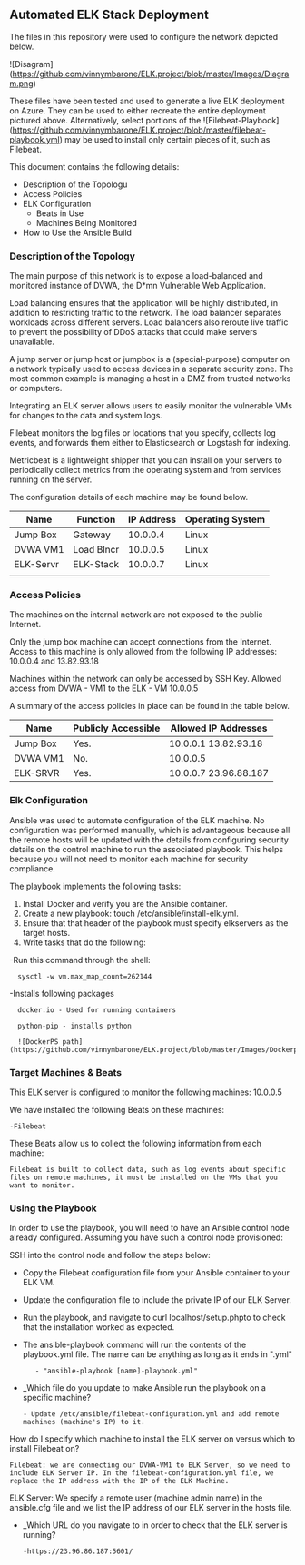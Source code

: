 ## Automated ELK Stack Deployment

The files in this repository were used to configure the network depicted below.

![Disagram] (https://github.com/vinnymbarone/ELK.project/blob/master/Images/Diagram.png)

These files have been tested and used to generate a live ELK deployment on Azure. They can be used to either recreate the entire deployment pictured above. Alternatively, select portions of the ![Filebeat-Playbook] (https://github.com/vinnymbarone/ELK.project/blob/master/filebeat-playbook.yml) may be used to install only certain pieces of it, such as Filebeat.

This document contains the following details:
- Description of the Topologu
- Access Policies
- ELK Configuration
  - Beats in Use
  - Machines Being Monitored
- How to Use the Ansible Build


### Description of the Topology

The main purpose of this network is to expose a load-balanced and monitored instance of DVWA, the D*mn Vulnerable Web Application.

Load balancing ensures that the application will be highly distributed, in addition to restricting traffic to the network.
The load balancer separates workloads across different servers. Load balancers also reroute live traffic to prevent the possibility of DDoS attacks that could make servers unavailable.

A jump server or jump host or jumpbox is a (special-purpose) computer on a network typically used to access devices in a separate security zone. The most common example is managing a host in a DMZ from trusted networks or computers. 

Integrating an ELK server allows users to easily monitor the vulnerable VMs for changes to the data and system logs.

Filebeat monitors the log files or locations that you specify, collects log events, and forwards them either to Elasticsearch or Logstash for indexing.

Metricbeat is a lightweight shipper that you can install on your servers to periodically collect metrics from the operating system and from services running on the server.

The configuration details of each machine may be found below.

| Name     | Function | IP Address | Operating System |
|----------|----------|------------|------------------|
| Jump Box |Gateway   | 10.0.0.4   | Linux            |
| DVWA VM1 |Load Blncr| 10.0.0.5   | Linux            |
| ELK-Servr|ELK-Stack | 10.0.0.7   | Linux            |
|          |          |            |                  |

### Access Policies

The machines on the internal network are not exposed to the public Internet. 

Only the jump box machine can accept connections from the Internet. Access to this machine is only allowed from the following IP addresses:
10.0.0.4 and 13.82.93.18

Machines within the network can only be accessed by SSH Key.
Allowed access from DVWA - VM1 to the ELK - VM 10.0.0.5

A summary of the access policies in place can be found in the table below.

| Name     | Publicly Accessible | Allowed IP Addresses |
|----------|---------------------|----------------------|
| Jump Box | Yes.                |10.0.0.1 13.82.93.18  |
| DVWA VM1 | No.                 |10.0.0.5              |
| ELK-SRVR | Yes.                |10.0.0.7 23.96.88.187 |

### Elk Configuration

Ansible was used to automate configuration of the ELK machine. No configuration was performed manually, which is advantageous because all the remote hosts will be updated with the details from configuring security details on the control machine to run the associated playbook. This helps because you will not need to monitor each machine for security compliance.

The playbook implements the following tasks:

1. Install Docker and verify you are the Ansible container.
2. Create a new playbook: touch /etc/ansible/install-elk.yml.
3. Ensure that that header of the playbook must specify elkservers as the target hosts.
4. Write tasks that do the following:
  
  -Run this command through the shell: 
  
      sysctl -w vm.max_map_count=262144
  
  -Installs following packages
      
      docker.io - Used for running containers
      
      python-pip - installs python
      
      ![DockerPS path] (https://github.com/vinnymbarone/ELK.project/blob/master/Images/Dockerps.png)

### Target Machines & Beats
This ELK server is configured to monitor the following machines:
10.0.0.5

We have installed the following Beats on these machines:

    -Filebeat

These Beats allow us to collect the following information from each machine:

    Filebeat is built to collect data, such as log events about specific files on remote machines, it must be installed on the VMs that you want to monitor.

### Using the Playbook
In order to use the playbook, you will need to have an Ansible control node already configured. Assuming you have such a control node provisioned: 

SSH into the control node and follow the steps below:
- Copy the Filebeat configuration file from your Ansible container to your ELK VM.
- Update the configuration file to include the private IP of our ELK Server.
- Run the playbook, and navigate to curl localhost/setup.phpto to check that the installation worked as expected.

- The ansible-playbook command will run the contents of the playbook.yml file. The name can be anything as long as it ends in ".yml"
         
         - "ansible-playbook [name]-playbook.yml"

- _Which file do you update to make Ansible run the playbook on a specific machine? 
   
      - Update /etc/ansible/filebeat-configuration.yml and add remote machines (machine's IP) to it. 

How do I specify which machine to install the ELK server on versus which to install Filebeat on?

    Filebeat: we are connecting our DVWA-VM1 to ELK Server, so we need to include ELK Server IP. In the filebeat-configuration.yml file, we replace the IP address with the IP of the ELK Machine.

ELK Server: We specify a remote user (machine admin name) in the ansible.cfg file and we list the IP address of our ELK server in the hosts file. 

- _Which URL do you navigate to in order to check that the ELK server is running?
    
      -https://23.96.86.187:5601/

